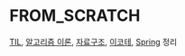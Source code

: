 # FROM_SCRATCH
[TIL](TIL/README.md), [알고리즘 이론](Algorithm-Summary/README.md), [자료구조](DataStructure/README.md), [이코테](이것이취업을위한코딩테스트이다with파이썬/README.md), [Spring](Spring/README.md) 정리

